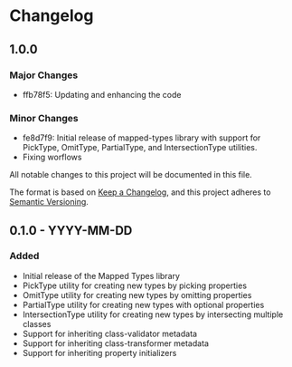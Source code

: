 # Changelog

## 1.0.0

### Major Changes

- ffb78f5: Updating and enhancing the code

### Minor Changes

- fe8d7f9: Initial release of mapped-types library with support for PickType, OmitType, PartialType, and IntersectionType utilities.
- Fixing worflows

All notable changes to this project will be documented in this file.

The format is based on [Keep a Changelog](https://keepachangelog.com/en/1.0.0/),
and this project adheres to [Semantic Versioning](https://semver.org/spec/v2.0.0.html).

## 0.1.0 - YYYY-MM-DD

### Added

- Initial release of the Mapped Types library
- PickType utility for creating new types by picking properties
- OmitType utility for creating new types by omitting properties
- PartialType utility for creating new types with optional properties
- IntersectionType utility for creating new types by intersecting multiple classes
- Support for inheriting class-validator metadata
- Support for inheriting class-transformer metadata
- Support for inheriting property initializers
